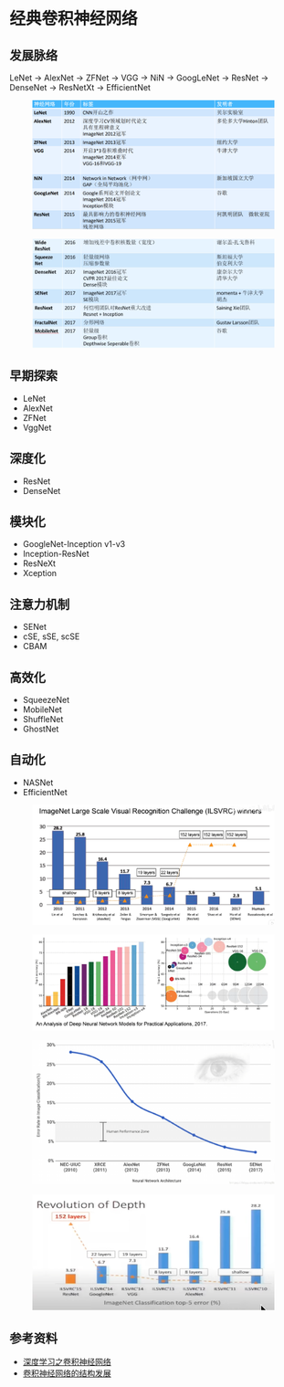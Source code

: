 # 经典卷积神经网络

## 发展脉络

LeNet -> AlexNet -> ZFNet -> VGG -> NiN -> GoogLeNet -> ResNet -> DenseNet -> ResNetXt -> EfficientNet

<figure><img src="../../.gitbook/assets/d8b3f3b025d1e13074955cd1e39749a.png" alt=""><figcaption></figcaption></figure>

<figure><img src="../../.gitbook/assets/289c031945d4569d0e8e8143ac0d72f.png" alt=""><figcaption></figcaption></figure>

## 早期探索

* LeNet
* AlexNet
* ZFNet
* VggNet

## 深度化

* ResNet
* DenseNet

## 模块化

* GoogleNet-Inception v1-v3
* Inception-ResNet
* ResNeXt
* Xception

## 注意力机制

* SENet
* cSE, sSE, scSE
* CBAM

## 高效化

* SqueezeNet
* MobileNet
* ShuffleNet
* GhostNet

## 自动化

* NASNet
* EfficientNet

<figure><img src="../../.gitbook/assets/image (23).png" alt=""><figcaption></figcaption></figure>

<figure><img src="../../.gitbook/assets/image (5) (1).png" alt=""><figcaption></figcaption></figure>

<figure><img src="../../.gitbook/assets/image (2) (1) (1) (1) (1).png" alt=""><figcaption></figcaption></figure>

<figure><img src="../../.gitbook/assets/image (30).png" alt=""><figcaption></figcaption></figure>

## 参考资料

* [深度学习之卷积神经网络](https://www.bilibili.com/video/BV1AJ411Q72b/?p=2\&vd\_source=4afb0374462e2a6a5fe3309f3b19500d)
* [卷积神经网络的结构发展](https://www.bilibili.com/video/BV1E54y1B7Ub/?spm\_id\_from=333.337.search-card.all.click\&vd\_source=4afb0374462e2a6a5fe3309f3b19500d)
